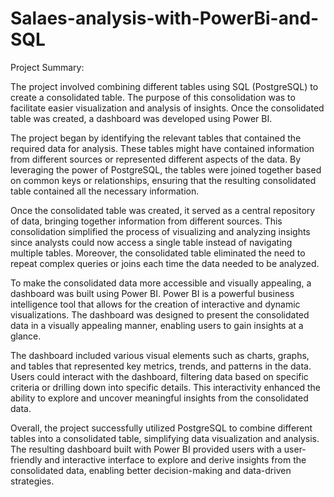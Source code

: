 # Salaes-analysis-with-PowerBi-and-SQL
Project Summary:

The project involved combining different tables using SQL (PostgreSQL) to create a consolidated table. The purpose of this consolidation was to facilitate easier visualization and analysis of insights. Once the consolidated table was created, a dashboard was developed using Power BI.

The project began by identifying the relevant tables that contained the required data for analysis. These tables might have contained information from different sources or represented different aspects of the data. By leveraging the power of PostgreSQL, the tables were joined together based on common keys or relationships, ensuring that the resulting consolidated table contained all the necessary information.

Once the consolidated table was created, it served as a central repository of data, bringing together information from different sources. This consolidation simplified the process of visualizing and analyzing insights since analysts could now access a single table instead of navigating multiple tables. Moreover, the consolidated table eliminated the need to repeat complex queries or joins each time the data needed to be analyzed.

To make the consolidated data more accessible and visually appealing, a dashboard was built using Power BI. Power BI is a powerful business intelligence tool that allows for the creation of interactive and dynamic visualizations. The dashboard was designed to present the consolidated data in a visually appealing manner, enabling users to gain insights at a glance.

The dashboard included various visual elements such as charts, graphs, and tables that represented key metrics, trends, and patterns in the data. Users could interact with the dashboard, filtering data based on specific criteria or drilling down into specific details. This interactivity enhanced the ability to explore and uncover meaningful insights from the consolidated data.

Overall, the project successfully utilized PostgreSQL to combine different tables into a consolidated table, simplifying data visualization and analysis. The resulting dashboard built with Power BI provided users with a user-friendly and interactive interface to explore and derive insights from the consolidated data, enabling better decision-making and data-driven strategies.
